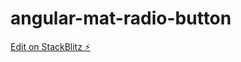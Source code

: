 # angular-mat-radio-button

[Edit on StackBlitz ⚡️](https://stackblitz.com/edit/angular-mat-radio-button)